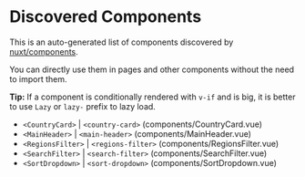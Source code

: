 # Discovered Components

This is an auto-generated list of components discovered by [nuxt/components](https://github.com/nuxt/components).

You can directly use them in pages and other components without the need to import them.

**Tip:** If a component is conditionally rendered with `v-if` and is big, it is better to use `Lazy` or `lazy-` prefix to lazy load.

- `<CountryCard>` | `<country-card>` (components/CountryCard.vue)
- `<MainHeader>` | `<main-header>` (components/MainHeader.vue)
- `<RegionsFilter>` | `<regions-filter>` (components/RegionsFilter.vue)
- `<SearchFilter>` | `<search-filter>` (components/SearchFilter.vue)
- `<SortDropdown>` | `<sort-dropdown>` (components/SortDropdown.vue)
